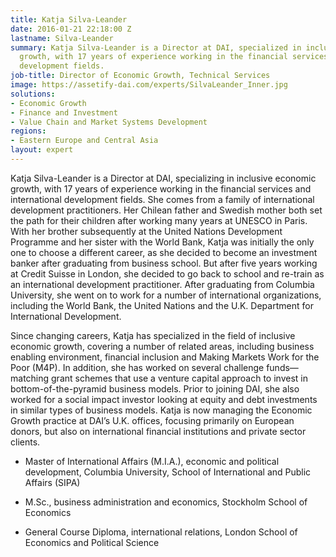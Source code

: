 ```yaml
---
title: Katja Silva-Leander
date: 2016-01-21 22:18:00 Z
lastname: Silva-Leander
summary: Katja Silva-Leander is a Director at DAI, specialized in inclusive economic
  growth, with 17 years of experience working in the financial services and international
  development fields.
job-title: Director of Economic Growth, Technical Services
image: https://assetify-dai.com/experts/SilvaLeander_Inner.jpg
solutions:
- Economic Growth
- Finance and Investment
- Value Chain and Market Systems Development
regions:
- Eastern Europe and Central Asia
layout: expert
---
```


Katja Silva-Leander is a Director at DAI, specializing in inclusive economic growth, with 17 years of experience working in the financial services and international development fields. She comes from a family of international development practitioners. Her Chilean father and Swedish mother both set the path for their children after working many years at UNESCO in Paris. With her brother subsequently at the United Nations Development Programme and her sister with the World Bank, Katja was initially the only one to choose a different career, as she decided to become an investment banker after graduating from business school. But after five years working at Credit Suisse in London, she decided to go back to school and re-train as an international development practitioner. After graduating from Columbia University, she went on to work for a number of international organizations, including the World Bank, the United Nations and the U.K. Department for International Development.

Since changing careers, Katja has specialized in the field of inclusive economic growth, covering a number of related areas, including business enabling environment, financial inclusion and Making Markets Work for the Poor (M4P). In addition, she has worked on several challenge funds—matching grant schemes that use a venture capital approach to invest in bottom-of-the-pyramid business models. Prior to joining DAI, she also worked for a social impact investor looking at equity and debt investments in similar types of business models. Katja is now managing the Economic Growth practice at DAI’s U.K. offices, focusing primarily on European donors, but also on international financial institutions and private sector clients.

* Master of International Affairs (M.I.A.), economic and political development, Columbia University, School of International and Public Affairs (SIPA)

* M.Sc., business administration and economics, Stockholm School of Economics

* General Course Diploma, international relations, London School of Economics and Political Science